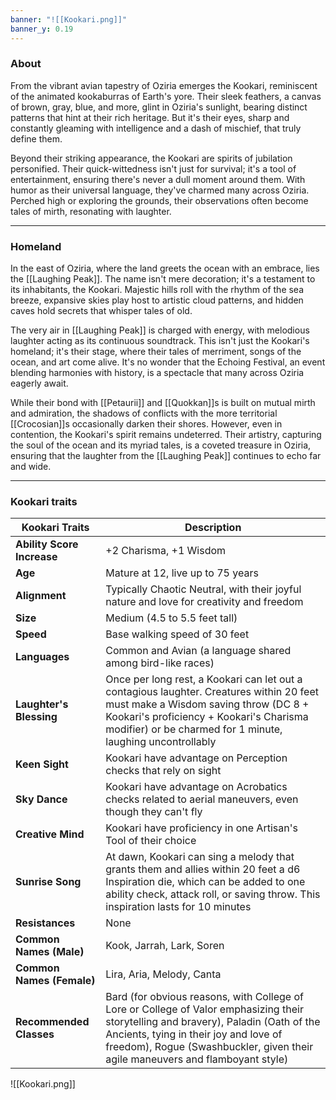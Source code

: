 ```yaml
---
banner: "![[Kookari.png]]"
banner_y: 0.19
---
```

### About

From the vibrant avian tapestry of Oziria emerges the Kookari, reminiscent of the animated kookaburras of Earth's yore. Their sleek feathers, a canvas of brown, gray, blue, and more, glint in Oziria's sunlight, bearing distinct patterns that hint at their rich heritage. But it's their eyes, sharp and constantly gleaming with intelligence and a dash of mischief, that truly define them.

Beyond their striking appearance, the Kookari are spirits of jubilation personified. Their quick-wittedness isn't just for survival; it's a tool of entertainment, ensuring there's never a dull moment around them. With humor as their universal language, they've charmed many across Oziria. Perched high or exploring the grounds, their observations often become tales of mirth, resonating with laughter.

-----
### Homeland

In the east of Oziria, where the land greets the ocean with an embrace, lies the [[Laughing Peak]]. The name isn't mere decoration; it's a testament to its inhabitants, the Kookari. Majestic hills roll with the rhythm of the sea breeze, expansive skies play host to artistic cloud patterns, and hidden caves hold secrets that whisper tales of old.

The very air in [[Laughing Peak]] is charged with energy, with melodious laughter acting as its continuous soundtrack. This isn't just the Kookari's homeland; it's their stage, where their tales of merriment, songs of the ocean, and art come alive. It's no wonder that the Echoing Festival, an event blending harmonies with history, is a spectacle that many across Oziria eagerly await.

While their bond with [[Petaurii]] and [[Quokkan]]s is built on mutual mirth and admiration, the shadows of conflicts with the more territorial [[Crocosian]]s occasionally darken their shores. However, even in contention, the Kookari's spirit remains undeterred. Their artistry, capturing the soul of the ocean and its myriad tales, is a coveted treasure in Oziria, ensuring that the laughter from the [[Laughing Peak]] continues to echo far and wide.

-----
### Kookari traits

| **Kookari Traits**         | **Description**                                                                                                                                                                                                                                                 |
| -------------------------- | --------------------------------------------------------------------------------------------------------------------------------------------------------------------------------------------------------------------------------------------------------------- |
| **Ability Score Increase** | +2 Charisma, +1 Wisdom                                                                                                                                                                                                                                          |
| **Age**                    | Mature at 12, live up to 75 years                                                                                                                                                                                                                               |
| **Alignment**              | Typically Chaotic Neutral, with their joyful nature and love for creativity and freedom                                                                                                                                                                         |
| **Size**                   | Medium (4.5 to 5.5 feet tall)                                                                                                                                                                                                                                   |
| **Speed**                  | Base walking speed of 30 feet                                                                                                                                                                                                                                   |
| **Languages**              | Common and Avian (a language shared among bird-like races)                                                                                                                                                                                                      |
| **Laughter's Blessing**    | Once per long rest, a Kookari can let out a contagious laughter. Creatures within 20 feet must make a Wisdom saving throw (DC 8 + Kookari's proficiency + Kookari's Charisma modifier) or be charmed for 1 minute, laughing uncontrollably                      |
| **Keen Sight**             | Kookari have advantage on Perception checks that rely on sight                                                                                                                                                                                                  |
| **Sky Dance**              | Kookari have advantage on Acrobatics checks related to aerial maneuvers, even though they can't fly                                                                                                                                                             |
| **Creative Mind**          | Kookari have proficiency in one Artisan's Tool of their choice                                                                                                                                                                                                  |
| **Sunrise Song**           | At dawn, Kookari can sing a melody that grants them and allies within 20 feet a d6 Inspiration die, which can be added to one ability check, attack roll, or saving throw. This inspiration lasts for 10 minutes                                                |
| **Resistances**            | None                                                                                                                                                                                                                                                            |
| **Common Names (Male)**    | Kook, Jarrah, Lark, Soren                                                                                                                                                                                                                                       |
| **Common Names (Female)**  | Lira, Aria, Melody, Canta                                                                                                                                                                                                                                       |
| **Recommended Classes**    | Bard (for obvious reasons, with College of Lore or College of Valor emphasizing their storytelling and bravery), Paladin (Oath of the Ancients, tying in their joy and love of freedom), Rogue (Swashbuckler, given their agile maneuvers and flamboyant style) | 

![[Kookari.png]]